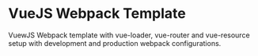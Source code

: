# VueJS Webpack Template
VuewJS Webpack template with vue-loader, vue-router and vue-resource setup with development and production webpack configurations.

